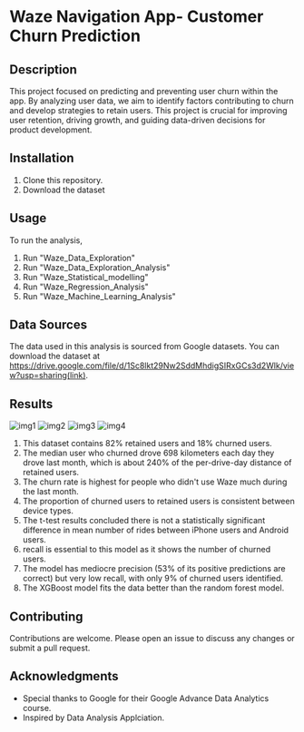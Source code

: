 # Waze Navigation App- Customer Churn Prediction

## Description
This project focused on predicting and preventing user churn within the app. By analyzing user data, we aim to identify factors contributing to churn and develop strategies to retain users. This project is crucial for improving user retention, driving growth, and guiding data-driven decisions for product development.

## Installation
1. Clone this repository.
2. Download the dataset

## Usage
To run the analysis,
1. Run "Waze_Data_Exploration"
2. Run "Waze_Data_Exploration_Analysis"
3. Run "Waze_Statistical_modelling"
4. Run "Waze_Regression_Analysis"
5. Run "Waze_Machine_Learning_Analysis"

## Data Sources
The data used in this analysis is sourced from Google datasets. You can download the dataset at https://drive.google.com/file/d/1Sc8lkt29Nw2SddMhdigSIRxGCs3d2Wlk/view?usp=sharing(link).

## Results
![img1](https://github.com/codersid19/Waze-Churn-Prediction--Case-Study/assets/67604975/ef433824-b3c7-41a5-b9c2-68117a84fd01)
![img2](https://github.com/codersid19/Waze-Churn-Prediction--Case-Study/assets/67604975/9827093a-763d-4695-bc9d-937b1e156838)
![img3](https://github.com/codersid19/Waze-Churn-Prediction--Case-Study/assets/67604975/62309dfe-a7c0-4841-a801-51a9750ae195)
![img4](https://github.com/codersid19/Waze-Churn-Prediction--Case-Study/assets/67604975/692b2928-4de6-4519-8bcc-1950356b86e0)

1. This dataset contains 82% retained users and 18% churned users.
2. The median user who churned drove 698 kilometers each day they drove last month, which is about 240% of the per-drive-day distance of retained users.
3. The churn rate is highest for people who didn't use Waze much during the last month.
4. The proportion of churned users to retained users is consistent between device types.
5. The t-test results concluded there is not a statistically significant difference in mean number of rides between iPhone users and Android users.
6. recall is essential to this model as it shows the number of churned users.
7. The model has mediocre precision (53% of its positive predictions are correct) but very low recall, with only 9% of churned users identified.
8. The XGBoost model fits the data better than the random forest model.




## Contributing
Contributions are welcome. Please open an issue to discuss any changes or submit a pull request.



## Acknowledgments
- Special thanks to Google for their Google Advance Data Analytics course.
- Inspired by Data Analysis Applciation.
